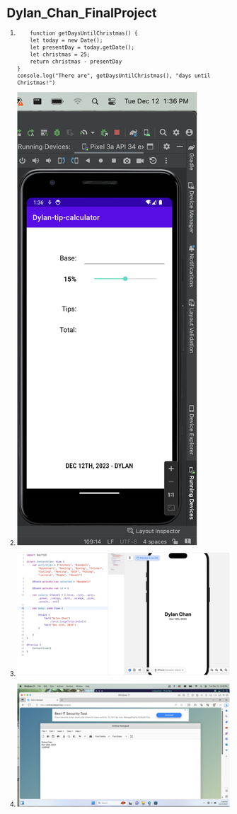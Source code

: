 # Dylan_Chan_FinalProject

1.  ``` Christmas Countdown
        function getDaysUntilChristmas() {
        let today = new Date();
        let presentDay = today.getDate();
        let christmas = 25;
        return christmas - presentDay
    }
    console.log("There are", getDaysUntilChristmas(), "days until Christmas!")

2. ![Tipsy](./Images/Tipsy.png)

3. ![XCode](./Images/XCode.png)

4. ![Notepad](./Images/Notepad.png)